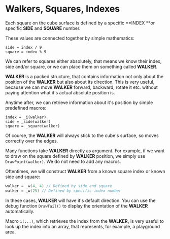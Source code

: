 # Walkers, Squares, Indexes

Each square on the cube surface is defined by a specific **INDEX **or specific **SIDE** and **SQUARE** number.

These values are connected together by simple mathematics:

```
side = index / 9
square = index % 9
```

We can refer to squares either absolutely, that means we know their index, side and/or square, or we can place them on something called **WALKER**.

**WALKER** is a packed structure, that contains information not only about the position of the **WALKER** but also about its direction. This is very useful, because we can move **WALKER** forward, backward, rotate it etc. without paying attention what it's actual absolute position is.

Anytime after, we can retrieve information about it's position by simple predefined macros:

```
index = _i(walker)
side = _side(walker)
square = _square(walker)
```

Of course, the **WALKER** will always stick to the cube's surface, so moves correctly over the edges.

Many functions take **WALKER** directly as argument. For example, if we want to draw on the square defined by **WALKER** position, we simply use `DrawPoint(walker)`. We do not need to add any macros.

Oftentimes, we will construct **WALKER** from a known square index or known side and square:

```c
walker = _w(4, 4) // Defined by side and square
walker = _w(25) // Defined by specific index number
```

In these cases, **WALKER** will have it's default direction. You can use the debug function `DrawTail()` to display the orientation of the **WALKER** automatically.

Macro `i(...)`, which retrieves the index from the **WALKER,**  is very useful to look up the index into an array, that represents, for example, a playground area.

